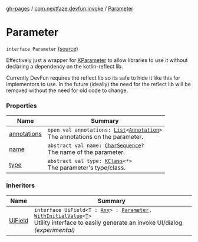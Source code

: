 [gh-pages](../../index.md) / [com.nextfaze.devfun.invoke](../index.md) / [Parameter](./index.md)

# Parameter

`interface Parameter` [(source)](https://github.com/NextFaze/dev-fun/tree/master/devfun/src/main/java/com/nextfaze/devfun/invoke/View.kt#L27)

Effectively just a wrapper for [KParameter](https://kotlinlang.org/api/latest/jvm/stdlib/kotlin.reflect/-k-parameter/index.html) to allow libraries to use it without declaring a dependency on the kotlin-reflect lib.

Currently DevFun requires the reflect lib so its safe to hide it like this for implementors to use.
In the future (ideally) the need for the reflect lib will be removed without the need for old code to change.

### Properties

| Name | Summary |
|---|---|
| [annotations](annotations.md) | `open val annotations: `[`List`](https://kotlinlang.org/api/latest/jvm/stdlib/kotlin.collections/-list/index.html)`<`[`Annotation`](https://kotlinlang.org/api/latest/jvm/stdlib/kotlin/-annotation/index.html)`>`<br>The annotations on the parameter. |
| [name](name.md) | `abstract val name: `[`CharSequence`](https://kotlinlang.org/api/latest/jvm/stdlib/kotlin/-char-sequence/index.html)`?`<br>The name of the parameter. |
| [type](type.md) | `abstract val type: `[`KClass`](https://kotlinlang.org/api/latest/jvm/stdlib/kotlin.reflect/-k-class/index.html)`<*>`<br>The parameter's type/class. |

### Inheritors

| Name | Summary |
|---|---|
| [UiField](../-ui-field/index.md) | `interface UiField<T : `[`Any`](https://kotlinlang.org/api/latest/jvm/stdlib/kotlin/-any/index.html)`> : `[`Parameter`](./index.md)`, `[`WithInitialValue`](../-with-initial-value/index.md)`<`[`T`](../-ui-field/index.md#T)`>`<br>Utility interface to easily generate an invoke UI/dialog. *(experimental)* |
